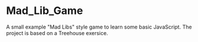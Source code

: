 ﻿# Mad_Lib_Game
A small example "Mad Libs" style game to learn some basic JavaScript. The project is based on a Treehouse exersice. 
